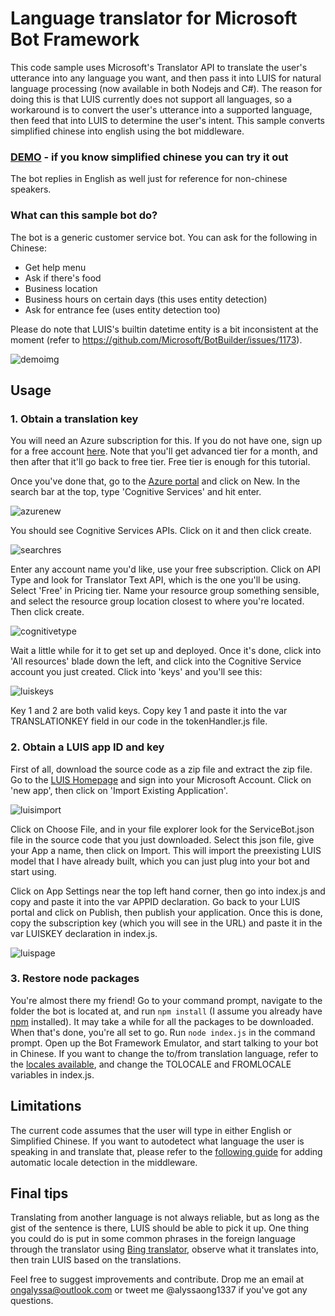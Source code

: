 # Language translator for Microsoft Bot Framework
This code sample uses Microsoft's Translator API to translate the user's utterance into any language you want, and then pass it into LUIS for natural language processing (now available in both Nodejs and C#). The reason for doing this is that LUIS currently does not support all languages, so a workaround is to convert the user's utterance into a supported language, then feed that into LUIS to determine the user's intent. This sample converts simplified chinese into english using the bot middleware.

### [DEMO](http://bottranslationdemo.azurewebsites.net/) - if you know simplified chinese you can try it out

The bot replies in English as well just for reference for non-chinese speakers. 

### What can this sample bot do?

The bot is a generic customer service bot. You can ask for the following in Chinese:

- Get help menu
- Ask if there's food
- Business location
- Business hours on certain days (this uses entity detection)
- Ask for entrance fee (uses entity detection too)

Please do note that LUIS's builtin datetime entity is a bit inconsistent at the moment (refer to https://github.com/Microsoft/BotBuilder/issues/1173).

![demoimg](http://i.imgur.com/JuTwlvi.png)

## Usage

### 1. Obtain a translation key
You will need an Azure subscription for this. If you do not have one, sign up for a free account [here](https://azure.microsoft.com). Note that you'll get advanced tier for a month, and then after that it'll go back to free tier. Free tier is enough for this tutorial. 

Once you've done that, go to the [Azure portal](https://portal.azure.com) and click on New. In the search bar at the top, type 'Cognitive Services' and hit enter. 

![azurenew](http://i.imgur.com/KyMbdK8.png)

You should see Cognitive Services APIs. Click on it and then click create. 

![searchres](http://i.imgur.com/8gvOp5I.png)

Enter any account name you'd like, use your free subscription. Click on API Type and look for Translator Text API, which is the one you'll be using. Select 'Free' in Pricing tier. Name your resource group something sensible, and select the resource group location closest to where you're located. Then click create.

![cognitivetype](http://i.imgur.com/fTVktm7.png)

Wait a little while for it to get set up and deployed. Once it's done, click into 'All resources' blade down the left, and click into the Cognitive Service account you just created. Click into 'keys' and you'll see this:

![luiskeys](http://i.imgur.com/NpvgyXT.png)

Key 1 and 2 are both valid keys. Copy key 1 and paste it into the var TRANSLATIONKEY field in our code in the tokenHandler.js file. 

### 2. Obtain a LUIS app ID and key

First of all, download the source code as a zip file and extract the zip file. Go to the [LUIS Homepage](https://www.luis.ai) and sign into your Microsoft Account. Click on 'new app', then click on 'Import Existing Application'.

![luisimport](http://i.imgur.com/QL6BPyS.png)

Click on Choose File, and in your file explorer look for the ServiceBot.json file in the source code that you just downloaded. Select this json file, give your App a name, then click on Import. This will import the preexisting LUIS model that I have already built, which you can just plug into your bot and start using. 

Click on App Settings near the top left hand corner, then go into index.js and copy and paste it into the var APPID declaration. Go back to your LUIS portal and click on Publish, then publish your application. Once this is done, copy the subscription key (which you will see in the URL) and paste it in the var LUISKEY declaration in index.js.

![luispage](http://i.imgur.com/4b2iucX.png)

### 3. Restore node packages

You're almost there my friend! Go to your command prompt, navigate to the folder the bot is located at, and run `npm install` (I assume you already have [npm](https://npmjs.com) installed). It may take a while for all the packages to be downloaded. When that's done,  you're all set to go. Run `node index.js` in the command prompt. Open up the Bot Framework Emulator, and start talking to your bot in Chinese. If you want to change the to/from translation language, refer to the [locales available](https://msdn.microsoft.com/en-us/library/hh456380.aspx), and change the TOLOCALE and FROMLOCALE variables in index.js.

## Limitations
The current code assumes that the user will type in either English or Simplified Chinese. If you want to autodetect what language the user is speaking in and translate that, please refer to the [following guide](https://docs.botframework.com/en-us/node/builder/chat/localization/#navtitle) for adding automatic locale detection in the middleware.

## Final tips
Translating from another language is not always reliable, but as long as the gist of the sentence is there, LUIS should be able to pick it up. One thing you could do is put in some common phrases in the foreign language through the translator using [Bing translator](https://www.bing.com/translator), observe what it translates into, then train LUIS based on the translations. 

Feel free to suggest improvements and contribute. Drop me an email at ongalyssa@outlook.com or tweet me @alyssaong1337 if you've got any questions. 

